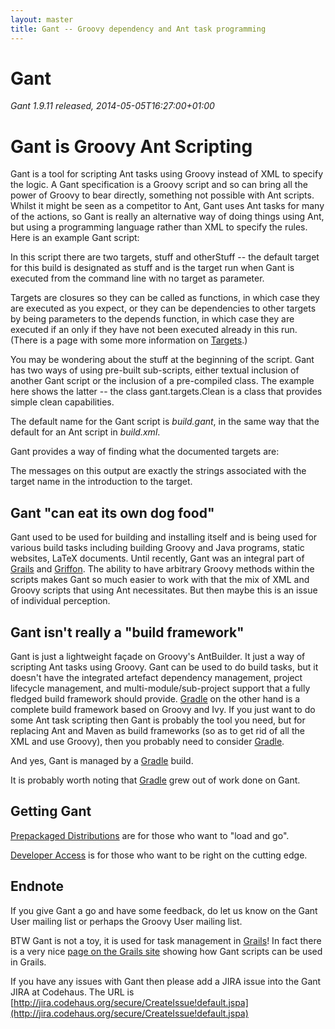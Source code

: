 ```yaml
---
layout: master
title: Gant -- Groovy dependency and Ant task programming
---
```


# Gant

*Gant 1.9.11 released, 2014-05-05T16:27:00+01:00*

# Gant is Groovy Ant Scripting

Gant is a tool for scripting Ant tasks using Groovy instead of XML to specify the logic. A Gant
specification is a Groovy script and so can bring all the power of Groovy to bear directly, something not
possible with Ant scripts.  Whilst it might be seen as a competitor to Ant, Gant uses Ant tasks for many of
the actions, so Gant is really an alternative way of doing things using Ant, but using a programming
language rather than XML to specify the rules.  Here is an example Gant script:

In this script there are two targets, stuff and otherStuff -- the default target for this build is
designated as stuff and is the target run when Gant is executed from the command line with no target as
parameter.

Targets are closures so they can be called as functions, in which case they are executed as you expect, or
they can be dependencies to other targets by being parameters to the depends function, in which case they
are executed if an only if they have not been executed already in this run. (There is a page with some more
information on [Targets](Targets.html).)

You may be wondering about the stuff at the beginning of the script. Gant has two ways of using pre-built
sub-scripts, either textual inclusion of another Gant script or the inclusion of a pre-compiled class. The
example here shows the latter -- the class gant.targets.Clean is a class that provides simple clean
capabilities.

The default name for the Gant script is _build.gant_, in the same way that
the default for an Ant script in _build.xml_.

Gant provides a way of finding what the documented targets are:

The messages on this output are exactly the strings associated with the target name in the introduction to
the target.

## Gant "can eat its own dog food"

Gant used to be used for building and installing itself and is being used for various build tasks including
building Groovy and Java programs, static websites, LaTeX documents. Until recently, Gant was an integral
part of [Grails](http://www.grails.org) and [Griffon](http://www.griffon.org). The ability to have arbitrary
Groovy methods within the scripts makes Gant so much easier to work with that the mix of XML and Groovy
scripts that using Ant necessitates. But then maybe this is an issue of individual perception.

## Gant isn't really a "build framework"

Gant is just a lightweight façade on Groovy's AntBuilder.  It just a way of scripting Ant tasks using
Groovy.  Gant can be used to do build tasks, but it doesn't have the integrated artefact dependency
management, project lifecycle management, and multi-module/sub-project support that a fully fledged build
framework should provide.  [Gradle](http://www.gradle.org) on the other hand is a complete build framework
based on Groovy and Ivy.  If you just want to do some Ant task scripting then Gant is probably the tool you
need, but for replacing Ant and Maven as build frameworks (so as to get rid of all the XML and use Groovy),
then you probably need to consider [Gradle](http://www.gradle.org).

And yes, Gant is managed by a [Gradle](http://www.gradle.org) build.

It is probably worth noting that [Gradle](http://www.gradle.org) grew out of work done on Gant.

## Getting Gant

[Prepackaged Distributions](Prepackaged_Distributions.html) are for those who want to "load and go".

[Developer Access](Developer_Access.html) is for those who want to be right on the cutting edge.

## Endnote

If you give Gant a go and have some feedback, do let us know on the Gant User mailing list or perhaps the
Groovy User mailing list.

BTW Gant is not a toy, it is used for task management in [Grails](http://www.grails.org)! In fact there is a
very nice [page on the Grails site](http://docs.codehaus.org/display/GRAILS/Command_Line_Scripting.html) showing
how Gant scripts can be used in Grails.

If you have any issues with Gant then please add a JIRA issue into the Gant JIRA at Codehaus. The URL is
[http://jira.codehaus.org/secure/CreateIssue!default.jspa](http://jira.codehaus.org/secure/CreateIssue!default.jspa)
